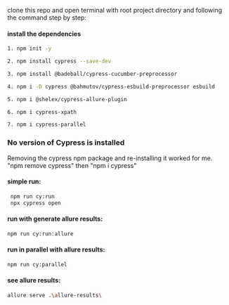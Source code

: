  clone this repo and open terminal with root project directory and following the command step by step:
 #### install the dependencies
 ```bash
 1. npm init -y
 ```
 ```bash
 2. npm install cypress --save-dev
 ```
 ```bash
 3. npm install @badeball/cypress-cucumber-preprocessor
 ```
 ```bash
 4. npm i -D cypress @bahmutov/cypress-esbuild-preprocessor esbuild
 ```
 ```bash
 5. npm i @shelex/cypress-allure-plugin
 ```
 ```bash
 6. npm i cypress-xpath
 ```
  ```bash
 7. npm i cypress-parallel
 ```
 
 ### No version of Cypress is installed
 
 Removing the cypress npm package and re-installing it worked for me.
"npm remove cypress" then "npm i cypress"
 
 #### simple run:
 
 ```bash
  npm run cy:run
  npx cypress open
 ```
 #### run with generate allure results:
  ```bash
  npm run cy:run:allure
 ```
 #### run in parallel with allure results:
  ```bash
  npm run cy:parallel  
 ```
  #### see allure results:
 ```bash
 allure serve .\allure-results\ 
 ```
